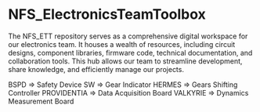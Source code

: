 # NFS_ElectronicsTeamToolbox
The NFS_ETT repository serves as a comprehensive digital workspace for our electronics team. It houses a wealth of resources, including circuit designs, component libraries, firmware code, technical documentation, and collaboration tools. This  hub allows our team to streamline development, share knowledge, and efficiently manage our projects.

BSPD => Safety Device
SW => Gear Indicator
HERMES => Gears Shifting Controller
PROVIDENTIA => Data Acquisition Board
VALKYRIE => Dynamics Measurement Board 
